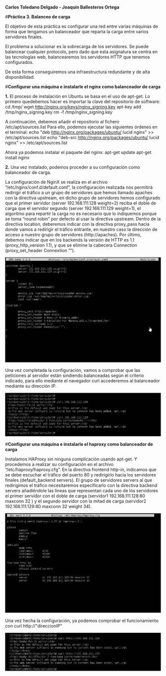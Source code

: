 **Carlos Toledano Delgado - Joaquín Ballesteros Ortega**

#**Práctica 3. Balanceo de carga**


El objetivo de esta práctica es configurar una red entre varias máquinas de forma que
tengamos un balanceador que reparta la carga entre varios servidores finales.

El problema a solucionar es la sobrecarga de los servidores. Se puede balancear
cualquier protocolo, pero dado que esta asignatura se centra en las tecnologías web,
balancearemos los servidores HTTP que tenemos configurados.

De esta forma conseguiremos una infraestructura redundante y de alta disponibilidad.


#**Configurar una máquina e instalarle el nginx como balanceador de carga**

**1.**
El proceso de instalación en Ubuntu se basa en el uso de apt-get. Lo primero quedebemos hacer es importar la clave del repositorio de software: 
cd /tmp/
wget http://nginx.org/keys/nginx_signing.key
apt-key add /tmp/nginx_signing.key
rm -f /tmp/nginx_signing.key 

A continuación, debemos añadir el repositorio al fichero /etc/apt/sources.list Para ello, podemos ejecutar las siguientes órdenes en el terminal: 
echo "deb http://nginx.org/packages/ubuntu/ lucid nginx" >> /etc/apt/sources.list
echo "deb-src http://nginx.org/packages/ubuntu/ lucid nginx" >> /etc/apt/sources.list 

Ahora ya podemos instalar el paquete del nginx: 
apt-get update
apt-get install nginx 

**2.**
Una vez instalado, podemos proceder a su configuración como balanceador de carga.

La configuración de NginX se realiza en el archivo “/etc/nginx/conf.d/default.conf”, la configuración realizada nos permitirá redirigir el tráfico a un grupo de servidores que hemos llamado apaches con la directiva upstream, en dicho grupo de servidores hemos configurado que el primer servidor (server 192.168.111.128 weight=2) reciba el doble de carga que el servidor segundo (server 192.168.111.129 weight=1), el algoritmo para repartir la carga no es necesario que lo indiquemos porque se toma “round robin” por defecto al usar la directiva upstream. Dentro de la directiva location, deberemos indicar con la directiva proxy_pass hacia donde vamos a redirigir el tráfico entrante, en nuestro caso la dirección de acceso a nuestro grupo de servidores (http://apaches). Por último, debemos indicar que en los backends la versión de HTTP es 1.1 (proxy_http_version 1.1), y que se elimine la cabecera Connection (proxy_set_header Connextion “”).

![curl](https://github.com/carlillostole/Carlillostole-swap/blob/master/PRACTICA3/img/2016-05-05%2011_08_01-Balanceador%20-%20VMware%20Workstation.png?raw=true)

Una vez completada la configuración, vamos a comprobar que las peticiones al servidor están sindiendo balanceadas según el criterio indicado, para ello mediante el navegador curl accederemos al balanceador mediante su dirección IP.

![curl](https://github.com/carlillostole/Carlillostole-swap/blob/master/PRACTICA3/img/2.png?raw=true)


#**Configurar una máquina e instalarle el haproxy como balanceador de carga**

Instalamos HAProxy sin ninguna complicación usando apt-get. Y procedemos a realizar su configuración en el archivo “/etc/haproxy/haproxy.cfg”. En la directiva frontend http-in, indicamos que se debe escuchar el tráfico del puerto 80 y redirigirlo hacia los servidores finales (default_backend servers). El grupo de servidores servers al que redirigimos el tráfico necesitaremos especificarlo con la directiva backend servers añadiéndole las líneas que representan cada uno de los servidores el primer servidor con el doble de carga (servidor1 192.168.111.128:80 maxconn 32 ) y el segundo servidor con la mitad de carga (servidor2 192.168.111.129:80 maxconn 32 weight 34). 

![curl](https://github.com/carlillostole/Carlillostole-swap/blob/master/PRACTICA3/img/3.png?raw=true)

Una vez hecha la configuración, ya podemos comprobar el funcionamiento con curl http://"direccionIP"

![curl](https://github.com/carlillostole/Carlillostole-swap/blob/master/PRACTICA3/img/4.png?raw=true)
















